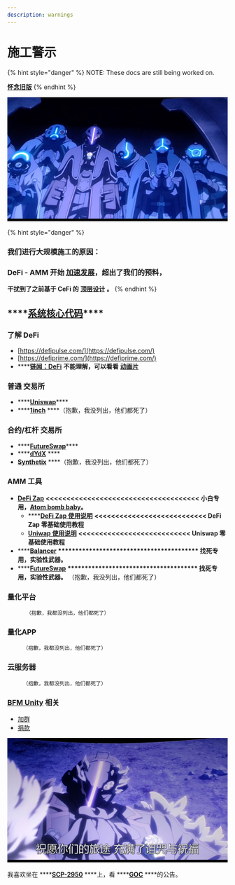 ```yaml
---
description: warnings
---
```


# 施工警示

{% hint style="danger" %}
NOTE: These docs are still being worked on.        
  
   [**怀念旧版**](https://guhhhhaa.gitbook.io/bfm-unity-doc-v1/)
{% endhint %}

![](.gitbook/assets/9lddq5-60urxrz7it3cs1hc-u0.png)

{% hint style="danger" %}
### **我们进行大规模施工的原因：**

### **DeFi - AMM 开始** [**加速发展**](https://guhhhhaa.gitbook.io/bfm/guan-li-fa-zhan-lu-xian/amm-and-pooled-arbitrage)**，超出了我们的预料，**

**干扰到了之前基于 CeFi 的** [**顶层设计**](https://guhhhhaa.gitbook.io/bfm/guan-li-fa-zhan-lu-xian) **。**
{% endhint %}

## \*\*\*\*[**系统核心代码**](https://guhhhhaa.gitbook.io/bfm/ruan-jian-bfm-on-python)\*\*\*\*

### 了解 DeFi

* [https://defipulse.com/](https://defipulse.com/)
* [https://defiprime.com/](https://defiprime.com/)
* \*\*\*\*[**链闻：DeFi**](https://www.chainnews.com/tag_9336.htm)  **不能理解，可以看看** [**动画片**](https://www.agefans.tv/play/20200054?playid=2_1)

### 普通 交易所

* \*\*\*\*[**Uniswap**](https://uniswapdex.com/)\*\*\*\*
* \*\*\*\*[**1inch**](https://1inch.exchange/)  ****（抱歉，我没列出，他们都死了）

### 合约/杠杆 交易所

* \*\*\*\*[**FutureSwap**](https://exchange.futureswap.com/?src=0x6c5bfa4A535ab2B742520056C4A1912853C8f5B3)\*\*\*\*
* \*\*\*\*[**dYdX**](https://dydx.exchange/) ****
* [**Synthetix**](https://synthetix.io/)  ****（抱歉，我没列出，他们都死了）

### AMM 工具

* [**DeFi Zap**](https://defizap.com/zaps)  **&lt;&lt;&lt;&lt;&lt;&lt;&lt;&lt;&lt;&lt;&lt;&lt;&lt;&lt;&lt;&lt;&lt;&lt;&lt;&lt;&lt;&lt;&lt;&lt;&lt;&lt;&lt;&lt;&lt;&lt;&lt;&lt;&lt;&lt;&lt;&lt;&lt;   小白专用，**[**Atom bomb baby**](https://music.163.com/song?id=567215077&userid=273670441)**。**
  * \*\*\*\*[**DeFi Zap 使用说明**](https://www.fmz.com/bbs-topic/5371)  **&lt;&lt;&lt;&lt;&lt;&lt;&lt;&lt;&lt;&lt;&lt;&lt;&lt;&lt;&lt;&lt;&lt;&lt;&lt;&lt;&lt;&lt;&lt;&lt;&lt;&lt;&lt;   DeFi Zap 零基础使用教程**
  * [**Uniwap   使用说明**](https://www.chainnews.com/articles/522868612900.htm)   **&lt;&lt;&lt;&lt;&lt;&lt;&lt;&lt;&lt;&lt;&lt;&lt;&lt;&lt;&lt;&lt;&lt;&lt;&lt;&lt;&lt;&lt;&lt;&lt;&lt;&lt;&lt;   Uniswap 零基础使用教程**
* \*\*\*\*[**Balancer**](https://pools.balancer.exchange/#/list)  **\*\*\*\*\*\*\*\*\*\*\*\*\*\*\*\*\*\*\*\*\*\*\*\*\*\*\*\*\*\*\*\*\*\*\*\*\*\*\*\*\*    找死专用，实验性武器。**
* \*\*\*\*[**FutureSwap**](https://exchange.futureswap.com/?src=0x6c5bfa4A535ab2B742520056C4A1912853C8f5B3)  **\*\*\*\*\*\*\*\*\*\*\*\*\*\*\*\*\*\*\*\*\*\*\*\*\*\*\*\*\*\*\*\*\*\*\*\*\*\*    找死专用，实验性武器。**  （抱歉，我没列出，他们都死了）

### 量化平台

          （抱歉，我都没列出，他们都死了）

### 量化APP

         （抱歉，我都没列出，他们都死了）

### 云服务器

         （抱歉，我都没列出，他们都死了）

### [BFM Unity](https://guhhhhaa.gitbook.io/bfm/) 相关

* [加群](https://guhhhhaa.gitbook.io/bfm/ru-he-jia-ru-wo-men-de-tao-lun-qun-zu)
* [捐款](https://guhhhhaa.gitbook.io/bfm/juan-zeng)

![](.gitbook/assets/9lddq5-53hnx10z9wt3cs1hc-u0.png)

我喜欢坐在 ****[**SCP-2950**](https://www.bilibili.com/video/BV1ts411g7Qw) ****上，看 ****[**GOC**](https://www.bilibili.com/video/BV1gW411J7eP) ****的公告。

